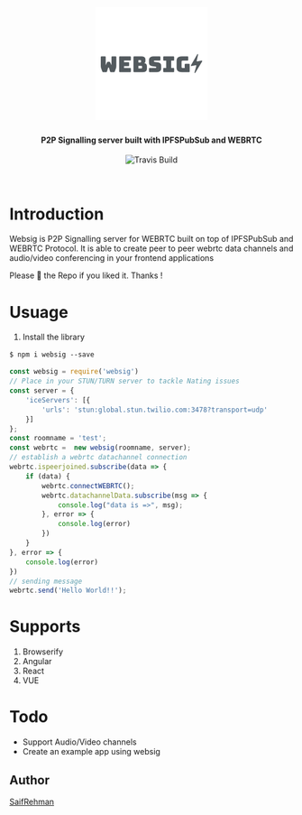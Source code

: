<h1 align="center">
  <br>
  <a href="https://github.com/SaifRehman/websig"><img src="https://raw.githubusercontent.com/SaifRehman/websig/master/websig.png" alt="Lotion" ></a>
</h1>

<h4 align="center">P2P Signalling server built with IPFSPubSub and WEBRTC</h4>

<p align="center">
  <a>
    <img src="https://img.shields.io/travis/keppel/lotion/master.svg"
         alt="Travis Build">
  </a>
</p>
<br>

# Introduction
Websig is P2P Signalling server for WEBRTC built on top of IPFSPubSub and WEBRTC Protocol. It is able to create peer to peer webrtc data channels and audio/video conferencing in your frontend applications

Please 🌟 the Repo if you liked it. Thanks !

# Usuage
1. Install the library
```
$ npm i websig --save
```

```JavaScript
const websig = require('websig')
// Place in your STUN/TURN server to tackle Nating issues
const server = {
    'iceServers': [{
        'urls': 'stun:global.stun.twilio.com:3478?transport=udp'
    }]
};
const roomname = 'test';
const webrtc =  new websig(roomname, server);
// establish a webrtc datachannel connection
webrtc.ispeerjoined.subscribe(data => {
    if (data) {
        webrtc.connectWEBRTC();
        webrtc.datachannelData.subscribe(msg => {
            console.log("data is =>", msg);
        }, error => {
            console.log(error)
        })
    }
}, error => {
    console.log(error)
})
// sending message
webrtc.send('Hello World!!');
```
# Supports
1. Browserify
2. Angular
3. React 
4. VUE

# Todo
* Support Audio/Video channels
* Create an example app using websig

## Author
[SaifRehman](SaifRehman.github.io)

